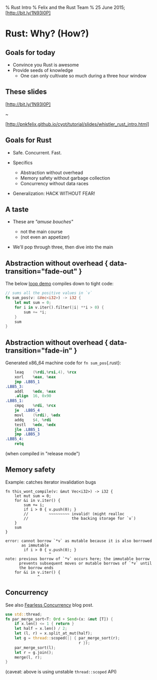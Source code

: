 % Rust Intro
% Felix and the Rust Team
% 25 June 2015; [http://bit.ly/1N93I0P]

# Rust: Why? (How?)

## Goals for today

  * Convince you Rust is awesome
  * Provide seeds of knowledge
    * One can only cultivate so much during a three hour window

## These slides

[http://bit.ly/1N93I0P]

~

[http://pnkfelix.github.io/cyot/tutorial/slides/whistler_rust_intro.html]

[http://bit.ly/1N93I0P]: http://bit.ly/1N93I0P
[http://pnkfelix.github.io/cyot/tutorial/slides/whistler_rust_intro.html]: http://pnkfelix.github.io/cyot/tutorial/slides/whistler_rust_intro.html

## Goals for Rust

  * Safe. Concurrent. Fast.

  * Specifics
    * Abstraction without overhead
    * Memory safety without garbage collection
    * Concurrency without data races

  * Generalization: HACK WITHOUT FEAR!

## A taste

  * These are *"amuse bouches"*
    * not the main course
    * (not even an appetizer)

  * We'll pop through three, then dive into the main

## Abstraction without overhead { data-transition="fade-out" }

The below [loop demo] compiles down to tight code:

<!--
```rust
#[allow(dead_code)]
fn main() {
    let v1: Vec<i32> = (-100..10).collect();
    let s1 = sum_pos(&v1);
    let v2: Vec<i32> = (-100..1000).collect();
    let s2 = sum_pos(&v2);
    println!("v1.len: {} s1: {} v2.len: {} s2: {}", v1.len(), s1, v2.len(), s2);
}

#[allow(dead_code)]
#[inline(never)]
```
-->

```rust
// sums all the positive values in `v`
fn sum_pos(v: &Vec<i32>) -> i32 {
    let mut sum = 0;
    for i in v.iter().filter(|i| **i > 0) {
        sum += *i;
    }
    sum
}
```

[loop demo]: https://play.rust-lang.org/?gist=23a69161dd4421e2925f

## Abstraction without overhead { data-transition="fade-in" }

Generated x86_64 machine code for `fn sum_pos`{.rust}:

```nasm
	leaq	(%rdi,%rsi,4), %rcx
	xorl	%eax, %eax
	jmp	.LBB5_1
.LBB5_3:
	addl	%edx, %eax
	.align	16, 0x90
.LBB5_1:
	cmpq	%rdi, %rcx
	je	.LBB5_4
	movl	(%rdi), %edx
	addq	$4, %rdi
	testl	%edx, %edx
	jle	.LBB5_1
	jmp	.LBB5_3
.LBB5_4:
	retq
```

(when compiled in "release mode")

## Memory safety

Example: catches iterator invalidation bugs

``` {.rust .compile_error}
fn this_wont_compile(v: &mut Vec<i32>) -> i32 {
    let mut sum = 0;
    for &i in v.iter() {
        sum += i;
        if i > 0 { v.push(0); }
        //         ~~~~~~~~~ invalid! (might realloc
        //                   the backing storage for `v`)
    }
    sum
}
```

``` {.fragment}
error: cannot borrow `*v` as mutable because it is also borrowed
       as immutable
        if i > 0 { v.push(0); }
                   ^
note: previous borrow of `*v` occurs here; the immutable borrow
      prevents subsequent moves or mutable borrows of `*v` until
      the borrow ends
    for &i in v.iter() {
              ^
```

## Concurrency

See also [Fearless Concurrency] blog post.

[Fearless Concurrency]: http://blog.rust-lang.org/2015/04/10/Fearless-Concurrency.html

```rust
use std::thread;
fn par_merge_sort<T: Ord + Send>(x: &mut [T]) {
    if x.len() <= 1 { return }
    let half = x.len() / 2;
    let (l, r) = x.split_at_mut(half);
    let g = thread::scoped(|| { par_merge_sort(r);
                                r });
    par_merge_sort(l);
    let r = g.join();
    merge(l, r);
}
```

(caveat: above is using unstable `thread::scoped` API)

<!--
```rust
// left[0] <= left[1] <= ... <= left[last] <= right[0] <= ...
use std::mem;
#[allow(dead_code)]
fn merge<T: Ord>(left: &mut [T], right: &mut [T]) {

    let mut i = 0;
    loop {
        // println!("i: {} left: {:?} right: {:?}", i, left, right);
        if i >= left.len() || 0 >= right.len() { break; }
        if left[i] > right[0] {
            mem::swap(&mut left[i], &mut right[0]);
            let mut j = 0;
            while j+1 < right.len() && right[j] > right[j+1] {
                let (pre, post) = right.split_at_mut(j+1);
                mem::swap(&mut pre[j], &mut post[0]);
                j = j+1;
            }
        }
        i += 1;
    }
}

#[test]
fn hi() {
    let mut v = vec![2, 1, 10, 9, 8, 7, 6, 5, 4, 3];
    par_merge_sort(&mut v);
    assert_eq!(v, [1,2,3,4,5,6,7,8,9,10]);
}
```
-->
